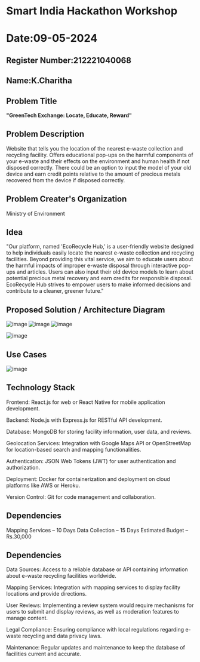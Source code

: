 # Smart India Hackathon Workshop
# Date:09-05-2024
## Register Number:212221040068
## Name:K.Charitha 
## Problem Title
**"GreenTech Exchange: Locate, Educate, Reward"**
## Problem Description
Website that tells you the location of the nearest e-waste collection and recycling facility. Offers educational pop-ups on the harmful components of your e-waste and their effects on the environment and human health if not disposed correctly. There could be an option to input the model of your old device and earn credit points relative to the amount of precious metals recovered from the device if disposed correctly.
## Problem Creater's Organization
Ministry of Environment

## Idea
"Our platform, named 'EcoRecycle Hub,' is a user-friendly website designed to help individuals easily locate the nearest e-waste collection and recycling facilities. Beyond providing this vital service, we aim to educate users about the harmful impacts of improper e-waste disposal through interactive pop-ups and articles. Users can also input their old device models to learn about potential precious metal recovery and earn credits for responsible disposal. EcoRecycle Hub strives to empower users to make informed decisions and contribute to a cleaner, greener future."


## Proposed Solution / Architecture Diagram
![image](https://github.com/1808charitha/SIHPS/assets/132996838/30e68b3f-bdc8-4804-a3ab-0b127b12cea2)
![image](https://github.com/1808charitha/SIHPS/assets/132996838/974a9ab4-e90c-4f9e-bc7c-59f9ec99bd70)
![image](https://github.com/1808charitha/SIHPS/assets/132996838/e6d7c0d1-878d-4d8b-8486-71530a8ff787)


![image](https://github.com/1808charitha/SIHPS/assets/132996838/9f53b54e-1cdf-4c3d-a062-36c1f4063020)




## Use Cases
![image](https://github.com/1808charitha/SIHPS/assets/132996838/42fd63f0-26f4-451f-a7c8-e2ec413df8b5)



## Technology Stack
Frontend: React.js for web or React Native for mobile application development.

Backend: Node.js with Express.js for RESTful API development.

Database: MongoDB for storing facility information, user data, and reviews.

Geolocation Services: Integration with Google Maps API or OpenStreetMap for location-based search and mapping functionalities.

Authentication: JSON Web Tokens (JWT) for user authentication and authorization.

Deployment: Docker for containerization and deployment on cloud platforms like AWS or Heroku.

Version Control: Git for code management and collaboration.
## Dependencies
Mapping Services – 10 Days
Data Collection – 15 Days
Estimated Budget – Rs.30,000


## Dependencies
Data Sources: Access to a reliable database or API containing information about e-waste recycling facilities worldwide.

Mapping Services: Integration with mapping services to display facility locations and provide directions.

User Reviews: Implementing a review system would require mechanisms for users to submit and display reviews, as well as moderation features to manage content.

Legal Compliance: Ensuring compliance with local regulations regarding e-waste recycling and data privacy laws.

Maintenance: Regular updates and maintenance to keep the database of facilities current and accurate.
